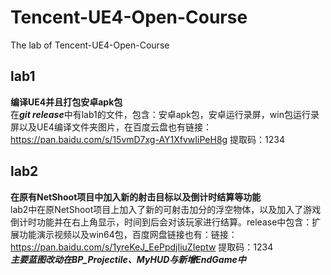 # Tencent-UE4-Open-Course
The lab of Tencent-UE4-Open-Course  
## lab1
**编译UE4并且打包安卓apk包**  
在***git release***中有lab1的文件，包含：安卓apk包，安卓运行录屏，win包运行录屏以及UE4编译文件夹图片，在百度云盘也有链接：https://pan.baidu.com/s/15vmD7xg-AY1XfvwIiPeH8g 
提取码：1234  

## lab2
**在原有NetShoot项目中加入新的射击目标以及倒计时结算等功能**    
lab2中在原NetShoot项目上加入了新的可射击加分的浮空物体，以及加入了游戏倒计时功能并在右上角显示，时间到后会对该玩家进行结算。release中包含：扩展功能演示视频以及win64包，百度网盘链接也有：链接：https://pan.baidu.com/s/1yreKeJ_EePpdjIiuZIeptw 提取码：1234   
***主要蓝图改动在BP_Projectile、MyHUD与新增EndGame中***  

